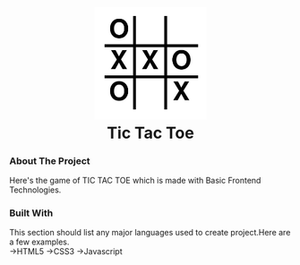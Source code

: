 <h1 align="center">
  <br>
  <a href="https://github.com/yashjri/Tic_Tac_Toe-_game/"><img src="https://github.com/yashjri/Tic_Tac_Toe-_game/blob/master/tic_tac_toe.png" alt="" width="200"></a>
  <br>
  Tic Tac Toe
  <br>
</h1>

### About The Project 
Here's the game of TIC TAC TOE which is made with Basic Frontend Technologies.

### Built With
This section should list any major languages used to create project.Here are a few examples.<br>
->HTML5
->CSS3
->Javascript


